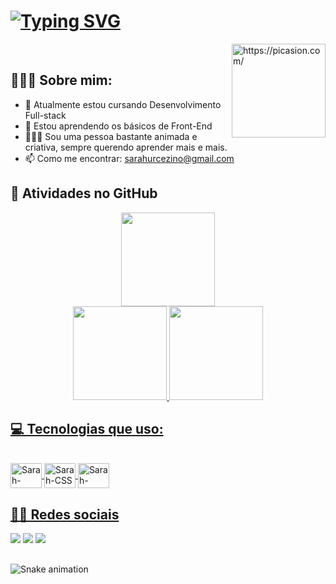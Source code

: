 # [![Typing SVG](https://readme-typing-svg.demolab.com?font=arial&weight=800&size=40&duration=2000&pause=500&color=000000&vCenter=true&repeat=true&width=700&lines=Olá!!+%F0%9F%91%8B+Eu+sou+Sarah;++🥰;🧑‍💻)](https://git.io/typing-svg)
<a href="https://picasion.com/"><img align="right" src="https://i.picasion.com/pic92/a8411158ebd1599317bd471b26adbfda.gif" width="150" height="150" border="0" alt="https://picasion.com/" /></a><br /><a href="https://picasion.com/"></a>

## 🙋🏽‍♀️ Sobre mim:
- 🔭 Atualmente estou cursando Desenvolvimento Full-stack
- 🌱 Estou aprendendo os básicos de Front-End
- 🧏🏽‍♀️ Sou uma pessoa bastante animada e criativa, sempre querendo aprender mais e mais.
- 📫 Como me encontrar: sarahurcezino@gmail.com


## 🧮 Atividades no GitHub
<div align="center">
  <a href="https://github.com/ursarah">
  <img height="150em"src="https://github-readme-streak-stats.herokuapp.com/?user=ursarah&theme=radical&hide_border=true"/><br>
  <img height="150em" src="https://github-readme-stats.vercel.app/api/top-langs/?username=ursarah&hide=html&layout=compact&theme=radical#gh-dark-mode-only&hide_border=false"/>
  <img height="150em" src="https://github-readme-stats.vercel.app/api?username=ursarah&show_icons=true&theme=radical#gh-dark-mode-only&include_all_commits=false&count7_private=true"/>
</div>

## 💻 Tecnologias que uso:
<div style="display: inline_block"><br>
  <img align="center" alt="Sarah-HTML" height="40" width="50" src="https://cdn.jsdelivr.net/gh/devicons/devicon/icons/html5/html5-original.svg">
  <img align="center" alt="Sarah-CSS" height="40" width="50" src="https://cdn.jsdelivr.net/gh/devicons/devicon/icons/css3/css3-original.svg">
  <img align="center" alt="Sarah-Python" height="40" width="50" src="https://cdn.jsdelivr.net/gh/devicons/devicon/icons/python/python-original.svg">
</div>


## 🧑‍💻 Redes sociais
<div>
  <a href="sarahurcezino@gmail.com"><img src="https://img.shields.io/badge/Gmail-D14836?style=for-the-badge&logo=gmail&logoColor=white" target="_blank"></a>
  <a href="www.linkedin.com/in/sarah-urcezino" target="_blank"><img src="https://img.shields.io/badge/-LinkedIn-%230077B5?style=for-the-badge&logo=linkedin&logoColor=white" target="_blank"></a>
  <a href="https://www.instagram.com/sarah_ur/"><img src="https://img.shields.io/badge/Instagram-E4405F?style=for-the-badge&logo=instagram&logoColor=white"></a>
</div>
  
##
  
![Snake animation](https://github.com/ursarah/ursarah/blob/output/github-contribution-grid-snake.svg)
